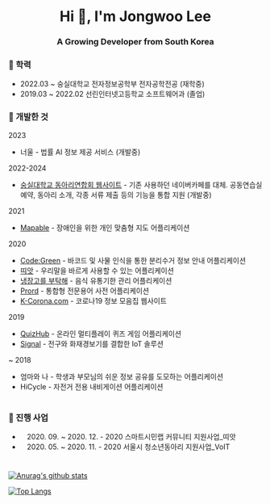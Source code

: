 <h1 align="center">Hi 👋, I'm Jongwoo Lee</h1>
<h3 align="center">A Growing Developer from South Korea</h3>

### 🏅 학력
- 2022.03 ~ 숭실대학교 전자정보공학부 전자공학전공 (재학중)
- 2019.03 ~ 2022.02 선린인터넷고등학교 소프트웨어과 (졸업)

### 🏅 개발한 것

2023

- 너울 - 법률 AI 정보 제공 서비스 (개발중)

2022-2024

- [숭실대학교 동아리연합회 웹사이트](https://www.ssudy.com/) - 기존 사용하던 네이버카페를 대체. 공동연습실 예약, 동아리 소개, 각종 서류 제출 등의 기능을 통합 지원 (개발중)


2021

- [Mapable](https://github.com/jwlee0411/Mapable) - 장애인을 위한 개인 맞춤형 지도 어플리케이션

2020

- [Code:Green](https://github.com/jwlee0411/DigitalContents2020) - 바코드 및 사물 인식을 통한 분리수거 정보 안내 어플리케이션
- [띠앗](https://github.com/jwlee0411/CitizenLab2020) - 우리말을 바르게 사용할 수 있는 어플리케이션
- [냉장고를 부탁해](https://github.com/jwlee0411/BestBefore) - 음식 유통기한 관리 어플리케이션
- [Prord](https://github.com/jwlee0411/Prord) - 통합형 전문용어 사전 어플리케이션
- [K-Corona.com](https://github.com/jwlee0411/K-Corona.com) - 코로나19 정보 모음집 웹사이트

2019

- [QuizHub](https://github.com/jwlee0411/QuizHub) - 온라인 멀티플레이 퀴즈 게임 어플리케이션
- [Signal](https://github.com/jwlee0411/Signal) - 전구와 화재경보기를 결합한 IoT 솔루션

~ 2018

- 엄마와 나 - 학생과 부모님의 쉬운 정보 공유를 도모하는 어플리케이션
- HiCycle - 자전거 전용 내비게이션 어플리케이션

#

### 🏅 진행 사업

- ㅤ2020. 09. ~ 2020. 12. - 2020 스마트시민랩 커뮤니티 지원사업_띠앗
- ㅤ2020. 05. ~ 2020. 11. - 2020 서울시 청소년동아리 지원사업_VoIT 

# 

[![Anurag's github stats](https://github-readme-stats.vercel.app/api?username=jwlee0411&show_icons=true&theme=radical)](https://github.com/jwlee0411)

[![Top Langs](https://github-readme-stats.vercel.app/api/top-langs/?username=jwlee0411&langs_count=10&layout=compact&show_icons=true&theme=radical)](https://github.com/jwlee0411)
